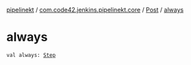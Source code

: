 [pipelinekt](../../index.md) / [com.code42.jenkins.pipelinekt.core](../index.md) / [Post](index.md) / [always](./always.md)

# always

`val always: `[`Step`](../../com.code42.jenkins.pipelinekt.core.step/-step/index.md)